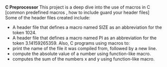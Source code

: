 **C Preprocessor**
This project is a deep dive into the use of macros in C [common predefined macros , how to include guard your header files]
Some of the header files created include:
* A header file that defines a macro named SIZE as an abbreviation for the token 1024.
* A header file that defines a macro named PI as an abbreviation for the token 3.14159265359.
Also, C programs using macros to:
* print the name of the file it was compiled from, followed by a new line.
* compute the absolute value of a number using function-like macro.
* computes the sum of the numbers x and y using function-like macro.
